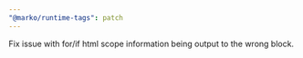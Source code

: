 ```yaml
---
"@marko/runtime-tags": patch
---
```


Fix issue with for/if html scope information being output to the wrong block.
